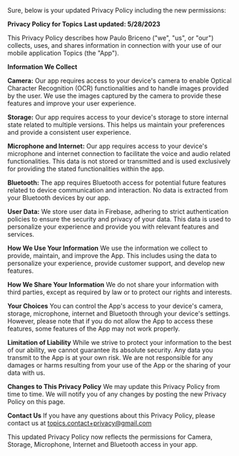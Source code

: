 Sure, below is your updated Privacy Policy including the new permissions:

**Privacy Policy for Topics**
**Last updated: 5/28/2023**

This Privacy Policy describes how Paulo Briceno ("we", "us", or "our") collects, uses, and shares information in connection with your use of our mobile application Topics (the "App").

**Information We Collect**

**Camera:** Our app requires access to your device's camera to enable Optical Character Recognition (OCR) functionalities and to handle images provided by the user. We use the images captured by the camera to provide these features and improve your user experience.

**Storage:** Our app requires access to your device's storage to store internal state related to multiple versions. This helps us maintain your preferences and provide a consistent user experience.

**Microphone and Internet:** Our app requires access to your device's microphone and internet connection to facilitate the voice and audio related functionalities. This data is not stored or transmitted and is used exclusively for providing the stated functionalities within the app.

**Bluetooth:** The app requires Bluetooth access for potential future features related to device communication and interaction. No data is extracted from your Bluetooth devices by our app.

**User Data:** We store user data in Firebase, adhering to strict authentication policies to ensure the security and privacy of your data. This data is used to personalize your experience and provide you with relevant features and services.

**How We Use Your Information**
We use the information we collect to provide, maintain, and improve the App. This includes using the data to personalize your experience, provide customer support, and develop new features.

**How We Share Your Information**
We do not share your information with third parties, except as required by law or to protect our rights and interests.

**Your Choices**
You can control the App's access to your device's camera, storage, microphone, internet and Bluetooth through your device's settings. However, please note that if you do not allow the App to access these features, some features of the App may not work properly.

**Limitation of Liability**
While we strive to protect your information to the best of our ability, we cannot guarantee its absolute security. Any data you transmit to the App is at your own risk. We are not responsible for any damages or harms resulting from your use of the App or the sharing of your data with us.

**Changes to This Privacy Policy**
We may update this Privacy Policy from time to time. We will notify you of any changes by posting the new Privacy Policy on this page.

**Contact Us**
If you have any questions about this Privacy Policy, please contact us at topics.contact+privacy@gmail.com

This updated Privacy Policy now reflects the permissions for Camera, Storage, Microphone, Internet and Bluetooth access in your app.
